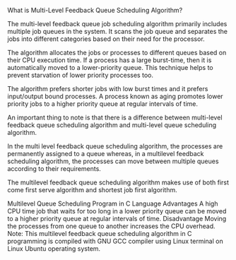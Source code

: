 What is Multi-Level Feedback Queue Scheduling Algorithm?

The multi-level feedback queue job scheduling algorithm primarily includes multiple job queues in the system. It scans the job queue and separates the jobs into different categories based on their need for the processor.

The algorithm allocates the jobs or processes to different queues based on their CPU execution time. If a process has a large burst-time, then it is automatically moved to a lower-priority queue. This technique helps to prevent starvation of lower priority processes too.

The algorithm prefers shorter jobs with low burst times and it prefers input/output bound processes. A process known as aging promotes lower priority jobs to a higher priority queue at regular intervals of time.

An important thing to note is that there is a difference between multi-level feedback queue scheduling algorithm and multi-level queue scheduling algorithm.

In the multi level feedback queue scheduling algorithm, the processes are permanently assigned to a queue whereas, in a multilevel feedback scheduling algorithm, the processes can move between multiple queues according to their requirements.

The multilevel feedback queue scheduling algorithm makes use of both first come first serve algorithm and shortest job first algorithm.

Multilevel Queue Scheduling Program in C Language
Advantages
A high CPU time job that waits for too long in a lower priority queue can be moved to a higher priority queue at regular intervals of time.
Disadvantage
Moving the processes from one queue to another increases the CPU overhead.
Note: This multilevel feedback queue scheduling algorithm in C programming is compiled with GNU GCC compiler using Linux terminal on Linux Ubuntu operating system.
